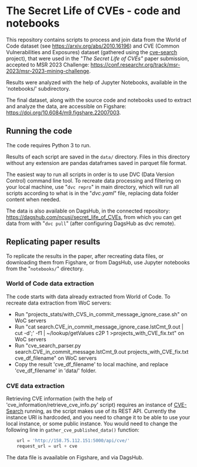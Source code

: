 # The Secret Life of CVEs - code and notebooks

This repository contains scripts to process and join data from the
World of Code dataset (see <https://arxiv.org/abs/2010.16196>) and
CVE (Common Vulnerabilities and Exposures) dataset 
(gathered using the [cve-search](https://www.cve-search.org/) project),
that were used in the _"The Secret Life of CVEs"_ paper submission,
accepted to MSR 2023 Challenge: <https://conf.researchr.org/track/msr-2023/msr-2023-mining-challenge>.

Results were analyzed with the help of Jupyter Notebooks,
available in the 'notebooks/' subdirectory.

The final dataset, along with the source code and notebooks
used to extract and analyze the data, are accessible on Figshare:
<https://doi.org/10.6084/m9.figshare.22007003>.


## Running the code

The code requires Python 3 to run.

Results of each script are saved in the `data/` directory.  Files in this
directory without any extension are pandas dataframes saved in parquet
file format.

The easiest way to run all scripts in order is to use DVC (Data Version Control)
command line tool.  To recreate data processing and filtering on your local machine,
use "`dvc repro`" in main directory, which will run all scripts according to
what is in the "_dvc.yaml_" file, replacing data folder content when needed.

The data is also available on DagsHub, in the connected repository:
<https://dagshub.com/ncusi/secret_life_of_CVEs>, from which you can get data
from with "`dvc pull`" (after configuring DagsHub as dvc remote).


## Replicating paper results

To replicate the results in the paper, after recreating data files, or
downloading them from Figshare, or from DagsHub, use Jupyter notebooks
from the "`notebooks/`" directory.


### World of Code data extraction

The code starts with data already extracted from World of Code.
To recreate data extraction from WoC servers:
- Run "projects_stats/with_CVS_in_commit_message_ignore_case.sh" on WoC servers
- Run "cat search.CVE_in_commit_message_ignore_case.lstCmt_9.out | cut -d';' -f1 | ~/lookup/getValues c2P 1 >projects_with_CVE_fix.txt" on WoC servers
- Run "cve_search_parser.py search.CVE_in_commit_message.lstCmt_9.out projects_with_CVE_fix.txt cve_df_filename" on WoC servers
- Copy the result 'cve_df_filename' to local machine, and replace 'cve_df_filename' in 'data/' folder.

### CVE data extraction

Retrieving CVE information (with the help of 'cve_information/retrieve_cve_info.py'
script) requires an instance of [CVE-Search](https://www.cve-search.org/) running,
as the script makes use of its REST API.  Currently the instance URI is hardcoded,
and you need to change it to be able to use your local instance, or some public
instance. You would need to change the following line in `gather_cve_published_data()`
function:

```.py
    url = 'http://158.75.112.151:5000/api/cve/'
    request_url = url + cve
```

The data file is avaailable on Figshare, and via DagsHub.

